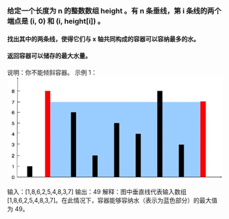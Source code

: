 ### 给定一个长度为 n 的整数数组 height 。有 n 条垂线，第 i 条线的两个端点是 (i, 0) 和 (i, height[i]) 。
#### 找出其中的两条线，使得它们与 x 轴共同构成的容器可以容纳最多的水。
#### 返回容器可以储存的最大水量。
说明：你不能倾斜容器。
示例 1：
![img.png](img.png)

输入：[1,8,6,2,5,4,8,3,7]
输出：49
解释：图中垂直线代表输入数组 [1,8,6,2,5,4,8,3,7]。在此情况下，容器能够容纳水（表示为蓝色部分）的最大值为 49。
